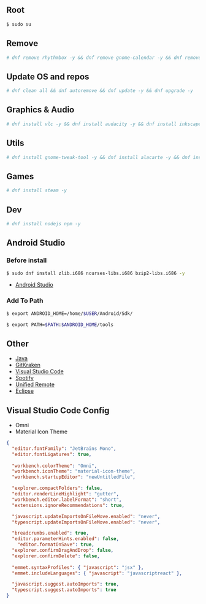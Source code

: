 ## Root
```sh
$ sudo su
```

## Remove
```sh
# dnf remove rhythmbox -y && dnf remove gnome-calendar -y && dnf remove cheese -y && dnf remove gnome-maps -y && dnf remove gnome-contacts -y && dnf remove gnome-weather -y && dnf remove gnome-videos -y dnf remove gnome-boxes -y

```

## Update OS and repos
```sh
# dnf clean all && dnf autoremove && dnf update -y && dnf upgrade -y
```

## Graphics & Audio
```sh
# dnf install vlc -y && dnf install audacity -y && dnf install inkscape -y && dnf install gimp -y
```

## Utils
```sh
# dnf install gnome-tweak-tool -y && dnf install alacarte -y && dnf install transmission -y && dnf install chromium -y && dnf install telegram -y 
```

## Games
```sh
# dnf install steam -y
```

## Dev
```sh
# dnf install nodejs npm -y
```

## Android Studio 

### Before install
```sh
$ sudo dnf install zlib.i686 ncurses-libs.i686 bzip2-libs.i686 -y
```

- [Android Studio](https://developer.android.com/studio/install#linux)


### Add To Path
```sh
$ export ANDROID_HOME=/home/$USER/Android/Sdk/
```
```sh
$ export PATH=$PATH:$ANDROID_HOME/tools
```

## Other

- [Java](https://docs.fedoraproject.org/en-US/quick-docs/installing-java)
- [GitKraken](https://www.gitkraken.com/download/linux-rpm)
- [Visual Studio Code](https://code.visualstudio.com)
- [Spotify](https://docs.fedoraproject.org/en-US/quick-docs/installing-spotify)
- [Unified Remote](https://www.unifiedremote.com/download/other#linux)
- [Eclipse](https://www.eclipse.org/downloads)

## Visual Studio Code Config

- Omni
- Material Icon Theme

```json
{
  "editor.fontFamily": "JetBrains Mono",
  "editor.fontLigatures": true,
  
  "workbench.colorTheme": "Omni",
  "workbench.iconTheme": "material-icon-theme",
  "workbench.startupEditor": "newUntitledFile",

  "explorer.compactFolders": false,
  "editor.renderLineHighlight": "gutter",
  "workbench.editor.labelFormat": "short",
  "extensions.ignoreRecommendations": true,

  "javascript.updateImportsOnFileMove.enabled": "never",
  "typescript.updateImportsOnFileMove.enabled": "never",

  "breadcrumbs.enabled": true,
  "editor.parameterHints.enabled": false,
	"editor.formatOnSave": true,
  "explorer.confirmDragAndDrop": false,
  "explorer.confirmDelete": false,
  
  "emmet.syntaxProfiles": { "javascript": "jsx" },
  "emmet.includeLanguages": { "javascript": "javascriptreact" },

  "javascript.suggest.autoImports": true,
  "typescript.suggest.autoImports": true
}
```
